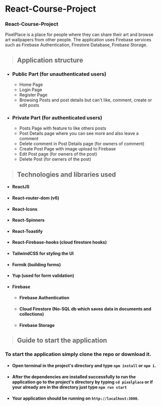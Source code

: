 # React-Course-Project

### React-Course-Project

PixelPlace is a place for people where they can share their art and browse art wallpapers from other people. The application uses Firebase services such as Firebase Authentication, Firestore Database, Firebase Storage.
<br />

> ## Application structure

-   ### Public Part (for unauthenticated users)
    -   Home Page
    -   Login Page
    -   Register Page
    -   Browsing Posts and post details but can't like, comment, create or edit posts
-   ### Private Part (for authenticated users)
    -   Posts Page with feature to like others posts
    -   Post Details page where you can see more and also leave a comment
    -   Delete comment in Post Details page (for owners of comment)
    -   Create Post Page with image upload to Firebase
    -   Edit Post page (for owners of the post)
    -   Delete Post (for owners of the post)

> ## Technologies and libraries used

-   #### ReactJS
-   #### React-router-dom (v6)
-   #### React-Icons
-   #### React-Spinners
-   #### React-Toastify
-   #### React-Firebase-hooks (cloud firestore hooks)
-   #### TailwindCSS for styling the UI
-   #### Formik (building forms)
-   #### Yup (used for form validation)
-   #### Firebase
    -   #### Firebase Authentication
    -   #### Cloud Firestore (No-SQL db which saves data in documents and collections)
    -   #### Firebase Storage

> ## Guide to start the application

### To start the application simply clone the repo or download it.

-   #### Open terminal in the project's directory and type `npm install` or `npm i`.
-   #### After the dependencies are installed successfully to run the application go to the project's directory by typing `cd pixelplace` or if your already are in the directory just type `npm run start`
-   #### Your application should be running on `http://localhost:3000`.

